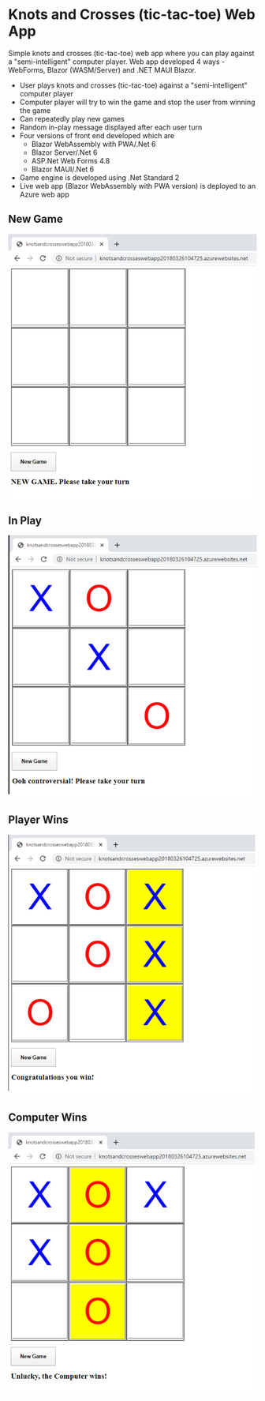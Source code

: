 # Knots and Crosses (tic-tac-toe) Web App
Simple knots and crosses (tic-tac-toe) web app where you can play against a "semi-intelligent" computer player.  Web app developed 4 ways - WebForms, Blazor (WASM/Server) and  .NET MAUI Blazor.

* User plays knots and crosses (tic-tac-toe) against a "semi-intelligent" computer player 
* Computer player will try to win the game and stop the user from winning the game
* Can repeatedly play new games
* Random in-play message displayed after each user turn
* Four versions of front end developed which are 
  - Blazor WebAssembly with PWA/.Net 6
  - Blazor Server/.Net 6
  - ASP.Net Web Forms 4.8
  - Blazor MAUI/.Net 6
* Game engine is developed using .Net Standard 2
* Live web app (Blazor WebAssembly with PWA version) is deployed to an Azure web app

## New Game

![](Images/NewGame.png)

## In Play

![](Images/InPlay.png)

## Player Wins

![](Images/PlayerWins.png)

## Computer Wins

![](Images/ComputerWins.png)
